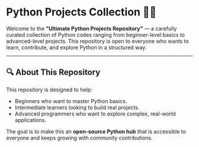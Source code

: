 # Python Projects Collection 🚀🐍

Welcome to the **"Ultimate Python Projects Repository"** — a carefully curated collection of Python codes ranging from beginner-level basics to advanced-level projects. This repository is open to everyone who wants to learn, contribute, and explore Python in a structured way.

---

## 🔍 **About This Repository**

This repository is designed to help:
- Beginners who want to master Python basics.
- Intermediate learners looking to build real projects.
- Advanced programmers who want to explore complex, real-world applications.

The goal is to make this an **open-source Python hub** that is accessible to everyone and keeps growing with community contributions.
